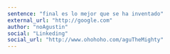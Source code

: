 ```yaml
---
sentence: "final es lo mejor que se ha inventado"
external_url: "http://google.com"
author: "noAgustin"
social: "Linkeding"
social_url: "http://www.ohohoho.com/aguTheMighty"
---
```

